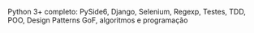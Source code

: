 Python 3+ completo: PySide6, Django, Selenium, Regexp, Testes, TDD, POO, Design Patterns GoF, algoritmos e programação
